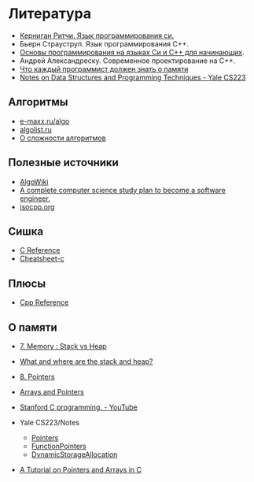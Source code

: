 # Литература

- [Керниган Ритчи. Язык программирования си.](http://givi.olnd.ru/kr2/)
- Бьерн Страуструп. Язык программирования С++.
- [Основы программирования на языках Си и C++ для начинающих](http://cppstudio.com/).
- Андрей Александреску. Современное проектирование на С++.
- [Что каждый программист должен знать о памяти](http://rus-linux.net/lib.php?name=/MyLDP/hard/memory/memory.html)
- [Notes on Data Structures and Programming Techniques - Yale CS223](http://www.cs.yale.edu/homes/aspnes/classes/223/notes.html)

## Алгоритмы

- [e-maxx.ru/algo](http://e-maxx.ru/algo/)
- [algolist.ru](http://algolist.ru/)
- [О сложности алгоритмов](https://habr.com/post/188010/)

## Полезные источники

- [AlgoWiki](https://vicky002.github.io/AlgoWiki/#/)
- [A complete computer science study plan to become a software engineer.](https://github.com/jwasham/coding-interview-university)
- [isocpp.org](https://isocpp.org/)

## Сишка

- [C Reference](https://en.cppreference.com/w/c)
- [Cheatsheet-c](https://courses.cs.washington.edu/courses/cse351/14sp/sections/1/Cheatsheet-c.pdf)

## Плюсы

- [Cpp Reference](https://en.cppreference.com/w/)

## О памяти

- [7. Memory : Stack vs Heap](https://www.gribblelab.org/CBootCamp/7_Memory_Stack_vs_Heap.html)
- [What and where are the stack and heap?](https://stackoverflow.com/a/80113)
- [8. Pointers](https://www.gribblelab.org/CBootCamp/8_Pointers.html)
- [Arrays and Pointers](http://c-faq.com/aryptr/index.html)
- [Stanford C programming. - YouTube](https://www.youtube.com/playlist?list=PLD28639E2FFC4B86A)
- Yale CS223/Notes
	- [Pointers](http://www.cs.yale.edu/homes/aspnes/pinewiki/C(2f)Pointers.html)
	- [FunctionPointers](http://www.cs.yale.edu/homes/aspnes/pinewiki/C(2f)FunctionPointers.html)
	- [DynamicStorageAllocation](http://www.cs.yale.edu/homes/aspnes/pinewiki/C(2f)DynamicStorageAllocation.html?highlight=%28CategoryProgrammingNotes%29)

- [A Tutorial on Pointers and Arrays in C](http://home.netcom.com/~tjensen/ptr/pointers.htm)